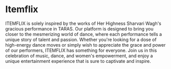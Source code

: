 # Itemflix
 ITEMFLIX is solely inspired by the works of Her Highness Sharvari Wagh's gracious performance in TARAS.  Our platform is designed to bring you closer to the mesmerizing world of dance, where each performance tells a unique story of talent and passion. Whether you're looking for a dose of high-energy dance moves or simply wish to appreciate the grace and power of our performers, ITEMFLIX has something for everyone. Join us in this celebration of music, dance, and women's empowerment, and enjoy a unique entertainment experience that is sure to captivate and inspire. 
